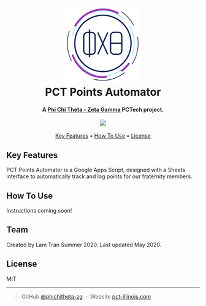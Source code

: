 <h1 align="center">
  <br>
  <a href="https://www.pct-illinois.com/"><img src="./PCT-logo.png" alt="Phi Chi Theta Zeta Gamma Logo" width="200"></a>
  <br/>
  PCT Points Automator
  </br>
</h1>

<h4 align="center">A <a href="https://github.com/phichitheta-zg/" target="_blank">Phi Chi Theta - Zeta Gamma</a> PCTech project.</h4>
<p align="center">
    <img src="https://img.shields.io/badge/license-MIT-blue?style=shield">
</p>

<p align="center">
  <a href="#key-features">Key Features</a> •
  <a href="#how-to-use">How To Use</a> •
  <a href="#license">License</a>
</p>

## Key Features

PCT Points Automator is a Google Apps Script, designed with a Sheets interface to automatically track and log points for our fraternity members.

## How To Use

Instructions coming soon!

## Team

Created by Lam Tran Summer 2020. Last updated May 2020.

## License

MIT

---

> GitHub [@phichitheta-zg](https://github.com/phichitheta-zg/) &nbsp;&middot;&nbsp;
> Website [pct-illinois.com](https://www.pct-illinois.com)